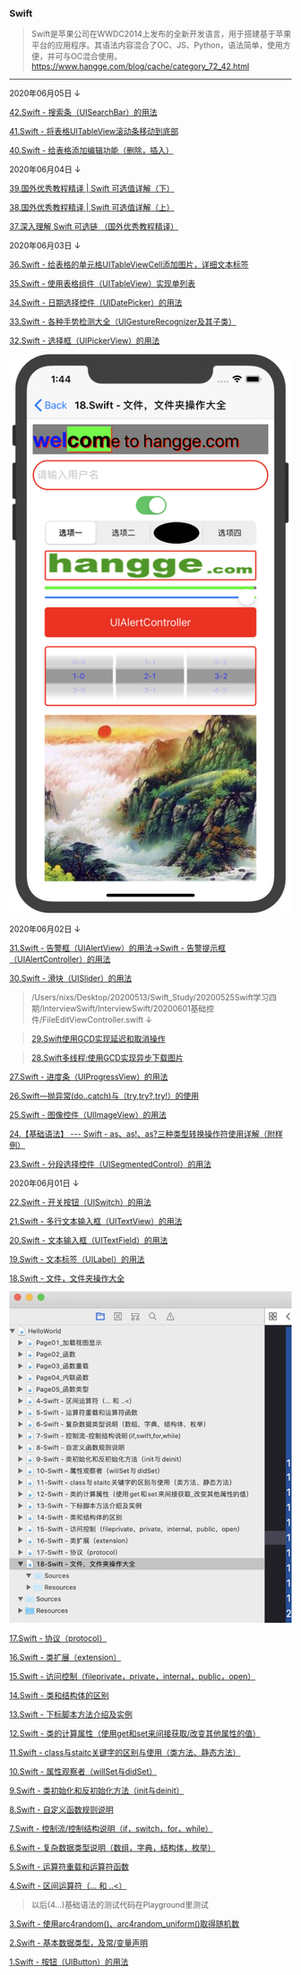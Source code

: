 
### Swift
>Swift是苹果公司在WWDC2014上发布的全新开发语言，用于搭建基于苹果平台的应用程序。其语法内容混合了OC、JS、Python，语法简单，使用方便，并可与OC混合使用。
>https://www.hangge.com/blog/cache/category_72_42.html


---
2020年06月05日 ↓

[]()

[]()

[]()

[]()

[]()

[]()

[]()

[]()

[]()

[]()

[]()

[]()

[]()

[]()

[]()

[42.Swift - 搜索条（UISearchBar）的用法](https://www.hangge.com/blog/cache/detail_562.html)

[41.Swift - 将表格UITableView滚动条移动到底部](https://www.hangge.com/blog/cache/detail_561.html)

[40.Swift - 给表格添加编辑功能（删除，插入）](https://www.hangge.com/blog/cache/detail_560.html)

2020年06月04日 ↓

[39.国外优秀教程精译 | Swift 可选值详解（下）](https://www.jianshu.com/p/a1ab8dc14dff)

[38.国外优秀教程精译 | Swift 可选值详解（上）](https://www.jianshu.com/p/dc713e0b0cb3)

[37.深入理解 Swift 可选链 （国外优秀教程精译）](https://www.jianshu.com/p/10b95e01936d)

2020年06月03日 ↓

[36.Swift - 给表格的单元格UITableViewCell添加图片，详细文本标签](https://www.hangge.com/blog/cache/detail_558.html)

[35.Swift - 使用表格组件（UITableView）实现单列表](https://www.hangge.com/blog/cache/detail_552.html)

[34.Swift - 日期选择控件（UIDatePicker）的用法](https://www.hangge.com/blog/cache/detail_547.html)

[33.Swift - 各种手势检测大全（UIGestureRecognizer及其子类）](https://www.hangge.com/blog/cache/detail_546.html)

[32.Swift - 选择框（UIPickerView）的用法](https://www.hangge.com/blog/cache/detail_541.html)

![](./Res/20200507Sketch绘制图标/UI控件基础01.png)

2020年06月02日 ↓

[31.Swift - 告警框（UIAlertView）的用法->Swift - 告警提示框（UIAlertController）的用法](https://www.hangge.com/blog/cache/detail_651.html)

[30.Swift - 滑块（UISlider）的用法](https://www.hangge.com/blog/cache/detail_536.html)

>/Users/nixs/Desktop/20200513/Swift_Study/20200525Swift学习四期/InterviewSwift/InterviewSwift/20200601基础控件/FileEditViewController.swift ↓

>[29.Swift使用GCD实现延迟和取消操作](https://www.jianshu.com/p/6e646fc38a86)

>[28.Swift多线程:使用GCD实现异步下载图片](https://www.jianshu.com/p/de4c990f64e9)

[27.Swift - 进度条（UIProgressView）的用法](https://www.hangge.com/blog/cache/detail_535.html)

[26.Swift—抛异常(do..catch)与（try,try?,try!）的使用](https://www.jianshu.com/p/50b3d40f1150)

[25.Swift - 图像控件（UIImageView）的用法](https://www.hangge.com/blog/cache/detail_534.html)

[24.【基础语法】 --- Swift - as、as!、as?三种类型转换操作符使用详解（附样例）](https://www.hangge.com/blog/cache/detail_1089.html)

[23.Swift - 分段选择控件（UISegmentedControl）的用法](https://www.hangge.com/blog/cache/detail_533.html)

2020年06月01日 ↓

[22.Swift - 开关按钮（UISwitch）的用法](https://www.hangge.com/blog/cache/detail_532.html)

[21.Swift - 多行文本输入框（UITextView）的用法](https://www.hangge.com/blog/cache/detail_531.html)

[20.Swift - 文本输入框（UITextField）的用法](https://www.hangge.com/blog/cache/detail_530.html)

[19.Swift - 文本标签（UILabel）的用法](https://www.hangge.com/blog/cache/detail_528.html)

[18.Swift - 文件，文件夹操作大全](https://www.hangge.com/blog/cache/detail_527.html)

![](./Res/20200507Sketch绘制图标/SwiftBasic.jpg)

[17.Swift - 协议（protocol）](https://www.hangge.com/blog/cache/detail_526.html)

[16.Swift - 类扩展（extension）](https://www.hangge.com/blog/cache/detail_525.html)

[15.Swift - 访问控制（fileprivate，private，internal，public，open）](https://www.hangge.com/blog/cache/detail_524.html)

[14.Swift - 类和结构体的区别]()

[13.Swift - 下标脚本方法介绍及实例](https://www.hangge.com/blog/cache/detail_522.html)

[12.Swift - 类的计算属性（使用get和set来间接获取/改变其他属性的值）](https://www.hangge.com/blog/cache/detail_521.html)

[11.Swift - class与staitc关键字的区别与使用（类方法、静态方法）](https://www.hangge.com/blog/cache/detail_520.html)

[10.Swift - 属性观察者（willSet与didSet）](https://www.hangge.com/blog/cache/detail_519.html)

[9.Swift - 类初始化和反初始化方法（init与deinit）](https://www.hangge.com/blog/cache/detail_518.html)

[8.Swift - 自定义函数规则说明](https://www.hangge.com/blog/cache/detail_517.html)

[7.Swift - 控制流/控制结构说明（if，switch，for，while）](https://www.hangge.com/blog/cache/detail_516.html)

[6.Swift - 复杂数据类型说明（数组，字典，结构体，枚举）](https://www.hangge.com/blog/cache/detail_515.html)

[5.Swift - 运算符重载和运算符函数](https://www.hangge.com/blog/cache/detail_514.html)

[4.Swift - 区间运算符（... 和 ..<）](https://www.hangge.com/blog/cache/detail_513.html)

>以后(4...)基础语法的测试代码在Playground里测试

[3.Swift - 使用arc4random()、arc4random_uniform()取得随机数](https://www.hangge.com/blog/cache/detail_512.html)

[2.Swift - 基本数据类型，及常/变量声明](https://www.hangge.com/blog/cache/detail_511.html)

[1.Swift - 按钮（UIButton）的用法](https://www.hangge.com/blog/cache/detail_529.html)